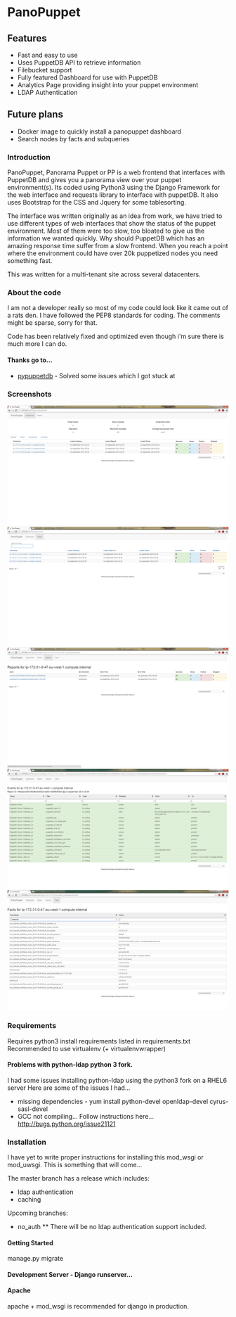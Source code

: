 # PanoPuppet

## Features
* Fast and easy to use
* Uses PuppetDB API to retrieve information
* Filebucket support
* Fully featured Dashboard for use with PuppetDB
* Analytics Page providing insight into your puppet environment
* LDAP Authentication

## Future plans
* Docker image to quickly install a panopuppet dashboard
* Search nodes by facts and subqueries


### Introduction

PanoPuppet, Panorama Puppet or PP is a web frontend that interfaces with PuppetDB
and gives you a panorama view over your puppet environment(s). Its coded using Python3
using the Django Framework for the web interface and requests library to interface with
puppetDB. It also uses Bootstrap for the CSS and Jquery for some tablesorting.

The interface was written originally as an idea from work, we have tried to
use different types of web interfaces that show the status of the puppet
environment. Most of them were too slow, too bloated to give us the information
we wanted quickly. Why should PuppetDB which has an amazing response time
suffer from a slow frontend. When you reach a point where the environment could
have over 20k puppetized nodes you need something fast.

This was written for a multi-tenant site across several datacenters.

### About the code

I am not a developer really so most of my code could look like it came out of a
rats den. I have followed the PEP8 standards for coding. The comments might be sparse,
sorry for that.

Code has been relatively fixed and optimized even though i'm sure there is much more I can do.

#### Thanks go to...

* [pypuppetdb](https://github.com/puppet-community/pypuppetdb) - Solved some issues which I got stuck at

### Screenshots
![Dashboard](screenshots/pano_dash.png)
![Nodes View](screenshots/pano_nodes.png)
![Reports View](screenshots/pano_reports.png)
![Events View](screenshots/pano_events.png)
![Facts View](screenshots/pano_facts.png)


### Requirements

Requires python3
install requirements listed in requirements.txt
Recommended to use virtualenv (+ virtualenvwrapper)


#### Problems with python-ldap python 3 fork.
I had some issues installing python-ldap using the python3 fork on a RHEL6 server
Here are some of the issues I had...
 * missing dependencies - yum install python-devel openldap-devel cyrus-sasl-devel
 * GCC not compiling... Follow instructions here... http://bugs.python.org/issue21121


### Installation
I have yet to write proper instructions for installing this mod_wsgi or mod_uwsgi.
This is something that will come...

The master branch has a release which includes:
* ldap authentication
* caching

Upcoming branches:
* no_auth
** There will be no ldap authentication support included.

#### Getting Started
manage.py migrate

#### Development Server - Django runserver...

#### Apache

apache + mod_wsgi is recommended for django in production.
